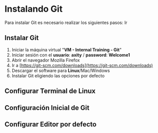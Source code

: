 # Instalando Git
Para instalar Git es necesario realizar los siguientes pasos:
Ir 
## Instalar Git
 1. Iniciar la máquina virtual "**VM - Internal Training - Git**"
 2. Iniciar sesión con el **usuario**: **axity** / **password**: **Welcome1**
 3. Abrir el navegador Mozilla Firefox
 4. Ir a [https://git-scm.com/downloads](https://git-scm.com/downloads)
 5. Descargar el software para **Linux**/Mac/Windows
 6. Instalar Git eligiendo las opciones por defecto

## Configurar Terminal de Linux

## Configuración Inicial de Git

## Configurar Editor por defecto


<!--stackedit_data:
eyJoaXN0b3J5IjpbMTk2ODA3MTgzNCwtMTkzODcyNTY3MSwzNT
k2NzM0Niw3MzA5OTgxMTZdfQ==
-->